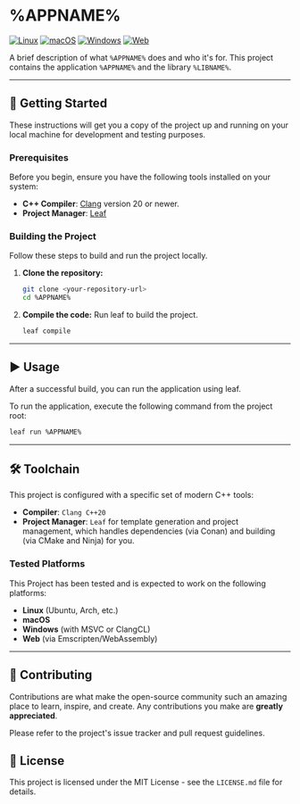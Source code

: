 # %APPNAME%

[![Linux](https://img.shields.io/badge/Linux-FCC624?style=for-the-badge&logo=linux&logoColor=black)](https://www.linux.org/) [![macOS](https://img.shields.io/badge/mac%20os-000000?style=for-the-badge&logo=macos&logoColor=F0F0F0)](https://www.apple.com/macos) [![Windows](https://img.shields.io/badge/Windows-0078D6?style=for-the-badge&logo=windows&logoColor=white)](https://www.microsoft.com/windows) [![Web](https://img.shields.io/badge/Web-3498DB?style=for-the-badge&logo=WebAssembly&logoColor=white)](https://webassembly.org/)

A brief description of what `%APPNAME%` does and who it's for. This project contains the application `%APPNAME%` and the library `%LIBNAME%`.

---

## 🚀 Getting Started

These instructions will get you a copy of the project up and running on your local machine for development and testing purposes.

### Prerequisites

Before you begin, ensure you have the following tools installed on your system:

-   **C++ Compiler**: [Clang](https://clang.llvm.org/) version 20 or newer.
-   **Project Manager**: [Leaf](https://github.com/vishal-ahirwar/leaf)

### Building the Project

Follow these steps to build and run the project locally.

1.  **Clone the repository:**
    ```sh
    git clone <your-repository-url>
    cd %APPNAME%
    ```

2.  **Compile the code:**
    Run leaf to build the project.
    ```sh
    leaf compile
    ```

---

## ▶️ Usage

After a successful build, you can run the application using leaf.

To run the application, execute the following command from the project root:
```sh
leaf run %APPNAME%
```

---

## 🛠️ Toolchain

This project is configured with a specific set of modern C++ tools:

-   **Compiler**: `Clang C++20`
-   **Project Manager**: `Leaf` for template generation and project management, which handles dependencies (via Conan) and building (via CMake and Ninja) for you.

### Tested Platforms

This Project has been tested and is expected to work on the following platforms:
-   **Linux** (Ubuntu, Arch, etc.)
-   **macOS**
-   **Windows** (with MSVC or ClangCL)
-   **Web** (via Emscripten/WebAssembly)

---

## 🤝 Contributing

Contributions are what make the open-source community such an amazing place to learn, inspire, and create. Any contributions you make are **greatly appreciated**.

Please refer to the project's issue tracker and pull request guidelines.

## 📄 License

This project is licensed under the MIT License - see the `LICENSE.md` file for details.
